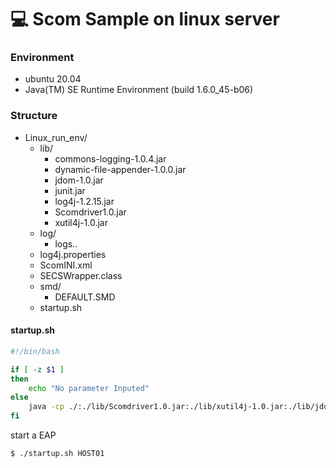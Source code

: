 # 💻 Scom Sample on linux server

### Environment
* ubuntu 20.04
* Java(TM) SE Runtime Environment (build 1.6.0_45-b06)

### Structure
* Linux_run_env/
  * lib/
    * commons-logging-1.0.4.jar
    * dynamic-file-appender-1.0.0.jar
    * jdom-1.0.jar
    * junit.jar
    * log4j-1.2.15.jar
    * Scomdriver1.0.jar
    * xutil4j-1.0.jar
  * log/
    * logs..
  * log4j.properties
  * ScomINI.xml
  * SECSWrapper.class
  * smd/
    * DEFAULT.SMD
  * startup.sh
  
#### startup.sh
```sh
#!/bin/bash

if [ -z $1 ]
then
	echo "No parameter Inputed"
else
	java -cp ./:./lib/Scomdriver1.0.jar:./lib/xutil4j-1.0.jar:./lib/jdom-1.0.jar:./lib/log4j-1.2.15.jar SECSWrapper $1
fi

```

start a EAP
```sh
$ ./startup.sh HOST01
```
